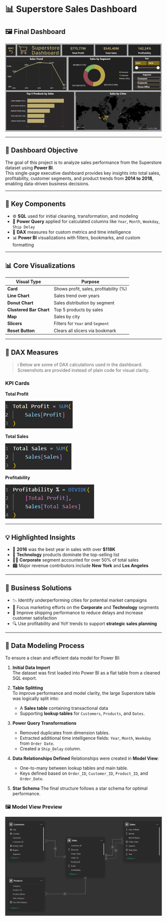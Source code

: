 # 📊 Superstore Sales Dashboard

## 🖼️ Final Dashboard

![Superstore Dashboard](images/main_dashboard.png)

---

## 🎯 Dashboard Objective

The goal of this project is to analyze sales performance from the Superstore dataset using **Power BI**.  
This single-page executive dashboard provides key insights into total sales, profitability, customer segments, and product trends from **2014 to 2018**, enabling data-driven business decisions.

---

## 📌 Key Components

- ⚙️ **SQL** used for initial cleaning, transformation, and modeling  
- 🧰 **Power Query** applied for calculated columns like `Year`, `Month`, `Weekday`, `Ship Delay`  
- 🧠 **DAX** measures for custom metrics and time intelligence  
- 📊 **Power BI** visualizations with filters, bookmarks, and custom formatting  

---

## 📊 Core Visualizations

| Visual Type            | Purpose                                |
|------------------------|----------------------------------------|
| **Card**               | Shows profit, sales, profitability (%) |
| **Line Chart**         | Sales trend over years                 |
| **Donut Chart**        | Sales distribution by segment          |
| **Clustered Bar Chart**| Top 5 products by sales                |
| **Map**                | Sales by city                          |
| **Slicers**            | Filters for `Year` and `Segment`       |
| **Reset Button**       | Clears all slicers via bookmark        |

---

## 📐 DAX Measures

> ℹ️ Below are some of DAX calculations used in the dashboard. Screenshots are provided instead of plain code for visual clarity.

### KPI Cards
**Total Profit**

![Total Profit](images/total_profit.png)

**Total Sales**

![Total Sales](images/total_sales.png)

**Profitability**

![Profitability](images/profitability.png)

---

## 💡 Highlighted Insights

- 🥇 **2016** was the best year in sales with over **$118K**
- 🧾 **Technology** products dominate the top-selling list
- 🧑‍💼 **Corporate** segment accounted for over 50% of total sales
- 🏙️ Major revenue contributors include **New York** and **Los Angeles**

---

## 💼 Business Solutions

- 📉 Identify underperforming cities for potential market campaigns  
- 🎯 Focus marketing efforts on the **Corporate** and **Technology** segments  
- 🚚 Improve shipping performance to reduce delays and increase customer satisfaction  
- 🔍 Use profitability and YoY trends to support **strategic sales planning**

---


## 🧩 Data Modeling Process

To ensure a clean and efficient data model for Power BI:

1. **Initial Data Import**  
   The dataset was first loaded into Power BI as a flat table from a cleaned SQL export.

2. **Table Splitting**  
   To improve performance and model clarity, the large Superstore table was logically split into:
   - A **Sales table** containing transactional data
   - Supporting **lookup tables** for `Customers`, `Products`, and `Dates`.

3. **Power Query Transformations**
   - Removed duplicates from dimension tables.
   - Extracted additional time intelligence fields: `Year`, `Month`, `Weekday` from `Order Date`.
   - Created a `Ship_Delay` column.

4. **Data Relationships Defined**
   Relationships were created in **Model View**:
   - One-to-many between lookup tables and main table.
   - Keys defined based on `Order_ID`, `Customer_ID`, `Product_ID`, and `Order_Date`.

5. **Star Schema**
   The final structure follows a star schema for optimal performance.

### 🖼️ Model View Preview

![Power BI Model View](images/model_view.png)
